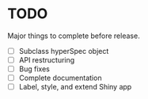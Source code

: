 # TODO
Major things to complete before release.

- [ ] Subclass hyperSpec object
- [ ] API restructuring
- [ ] Bug fixes
- [ ] Complete documentation
- [ ] Label, style, and extend Shiny app
